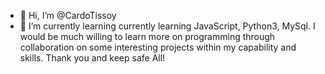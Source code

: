 - 👋 Hi, I’m @CardoTissoy
- 🌱 I’m currently learning currently learning JavaScript, Python3, MySql. I would be much willing to learn more on programming through collaboration on some interesting projects within my capability and skills. Thank you and keep safe All!

<!---
CardoTissoy/CardoTissoy is a ✨ special ✨ repository because its `README.md` (this file) appears on your GitHub profile.
You can click the Preview link to take a look at your changes.
--->
